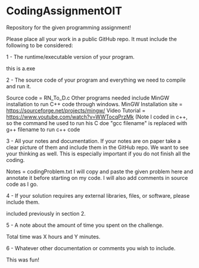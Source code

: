 # CodingAssignmentOIT
Repository for the given programming assignment!

Please place all your work in a public GitHub repo.  It must include the following to be considered:

1 - The runtime/executable version of your program.

this is a.exe

2 - The source code of your program and everything we need to compile and run it.
	
Source code = RN_To_D.c
Other programs needed include MinGW installation to run C++ code through windows.
MinGW Installation site = https://sourceforge.net/projects/mingw/
Video Tutorial = https://www.youtube.com/watch?v=WWTocqPrzMk (Note I coded in c++, so the command he used to run his C doe "gcc filename" is replaced with g++ filename to run c++ code

3 - All your notes and documentation. If your notes are on paper take a clear picture of them and include them in the GitHub repo. We want to see your thinking as well. This is especially important if you do not finish all the coding.
	
Notes = codingProblem.txt I will copy and paste the given problem here and annotate it before starting on my code.
I will also add comments in source code as I go.

4 - If your solution requires any external libraries, files, or software, please include them.

included previously in section 2.

5 - A note about the amount of time you spent on the challenge.

Total time was X hours and Y minutes.

6 - Whatever other documentation or comments you wish to include.

This was fun!

